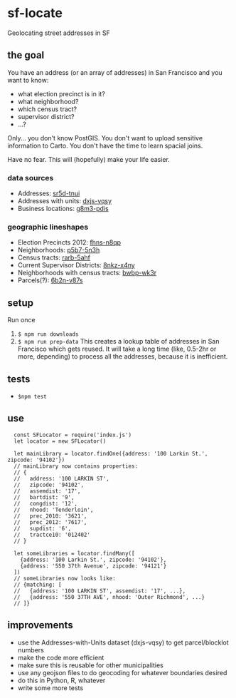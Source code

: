 # sf-locate
Geolocating street addresses in SF

## the goal
You have an address (or an array of addresses) in San Francisco and you want to know:

  - what election precinct is in it?
  - what neighborhood?
  - which census tract?
  - supervisor district?
  - ...?

Only... you don't know PostGIS. You don't want to upload sensitive information to Carto.  You don't have the time to learn spacial joins.

Have no fear. This will (hopefully) make your life easier.

### data sources
- Addresses: [sr5d-tnui](https://data.sfgov.org/Geographic-Locations-and-Boundaries/Addresses-Enterprise-Addressing-System/sr5d-tnui)
- Addresses with units: [dxjs-vqsy](https://data.sfgov.org/Geographic-Locations-and-Boundaries/Addresses-with-Units-Enterprise-Addressing-System-/dxjs-vqsy)
- Business locations: [g8m3-pdis](https://data.sfgov.org/Economy-and-Community/Registered-Business-Locations-San-Francisco/g8m3-pdis)

### geographic lineshapes
- Election Precincts 2012: [fhns-n8qp](https://data.sfgov.org/City-Management-and-Ethics/Election-Precincts-Current-Defined-2012/fhns-n8qp)
- Neighborhoods: [p5b7-5n3h](https://data.sfgov.org/Geographic-Locations-and-Boundaries/Analysis-Neighborhoods/p5b7-5n3h)
- Census tracts: [rarb-5ahf](https://data.sfgov.org/Geographic-Locations-and-Boundaries/Census-2010-Tracts-for-San-Francisco/rarb-5ahf)
- Current Supervisor Districts: [8nkz-x4ny](https://data.sfgov.org/Geographic-Locations-and-Boundaries/Current-Supervisor-Districts/8nkz-x4ny)
- Neighborhoods with census tracts: [bwbp-wk3r](https://data.sfgov.org/Geographic-Locations-and-Boundaries/Analysis-Neighborhoods-2010-census-tracts-assigned/bwbp-wk3r)
- Parcels(?): [6b2n-v87s](https://data.sfgov.org/City-Infrastructure/Parcels-With-Planning-Department-Zoning/6b2n-v87s)

## setup
Run once
1. `$ npm run downloads`
1. `$ npm run prep-data`
This creates a lookup table of addresses in San Francisco which gets reused.  It will take a long time (like, 0.5-2hr or more, depending) to process all the addresses, because it is inefficient.

## tests
- `$npm test`

## use
```
  const SFLocator = require('index.js')
  let locator = new SFLocator()

  let mainLibrary = locator.findOne({address: '100 Larkin St.', zipcode: '94102'})
  // mainLibrary now contains properties:
  // {
  //   address: '100 LARKIN ST',
  //   zipcode: '94102',
  //   assemdist: '17',
  //   bartdist: '9',
  //   congdist: '12',
  //   nhood: 'Tenderloin',
  //   prec_2010: '3621',
  //   prec_2012: '7617',
  //   supdist: '6',
  //   tractce10: '012402'
  // }

  let someLibraries = locator.findMany([
    {address: '100 Larkin St.', zipcode: '94102'},
    {address: '550 37th Avenue', zipcode: '94121'}
  ])
  // someLibraries now looks like:
  // {matching: [
  //   {address: '100 LARKIN ST', assemdist: '17', ...},
  //   {address: '550 37TH AVE', nhood: 'Outer Richmond', ...}
  // ]}

```
## improvements
- use the Addresses-with-Units dataset (dxjs-vqsy) to get parcel/blocklot numbers
- make the code more efficient
- make sure this is reusable for other municipalities
- use any geojson files to do geocoding for whatever boundaries desired
- do this in Python, R, whatever
- write some more tests
